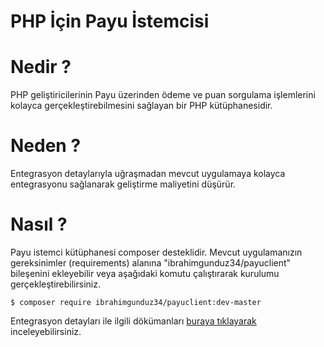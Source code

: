 # PHP İçin Payu İstemcisi

# Nedir ?
PHP geliştiricilerinin Payu üzerinden ödeme ve puan sorgulama işlemlerini kolayca gerçekleştirebilmesini sağlayan bir PHP kütüphanesidir.

# Neden ?
Entegrasyon detaylarıyla uğraşmadan mevcut uygulamaya kolayca entegrasyonu sağlanarak geliştirme maliyetini düşürür.

# Nasıl ?
Payu istemci kütüphanesi composer desteklidir.  Mevcut uygulamanızın gereksinimler (requirements) alanına "ibrahimgunduz34/payuclient" bileşenini ekleyebilir veya aşağıdaki komutu çalıştırarak kurulumu gerçekleştirebilirsiniz.

```shell
$ composer require ibrahimgunduz34/payuclient:dev-master
```

Entegrasyon detayları ile ilgili dökümanları [buraya tıklayarak](/docs/index.md) inceleyebilirsiniz.